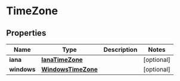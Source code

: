 
# TimeZone

## Properties
Name | Type | Description | Notes
------------ | ------------- | ------------- | -------------
**iana** | [**IanaTimeZone**](IanaTimeZone.md) |  |  [optional]
**windows** | [**WindowsTimeZone**](WindowsTimeZone.md) |  |  [optional]



